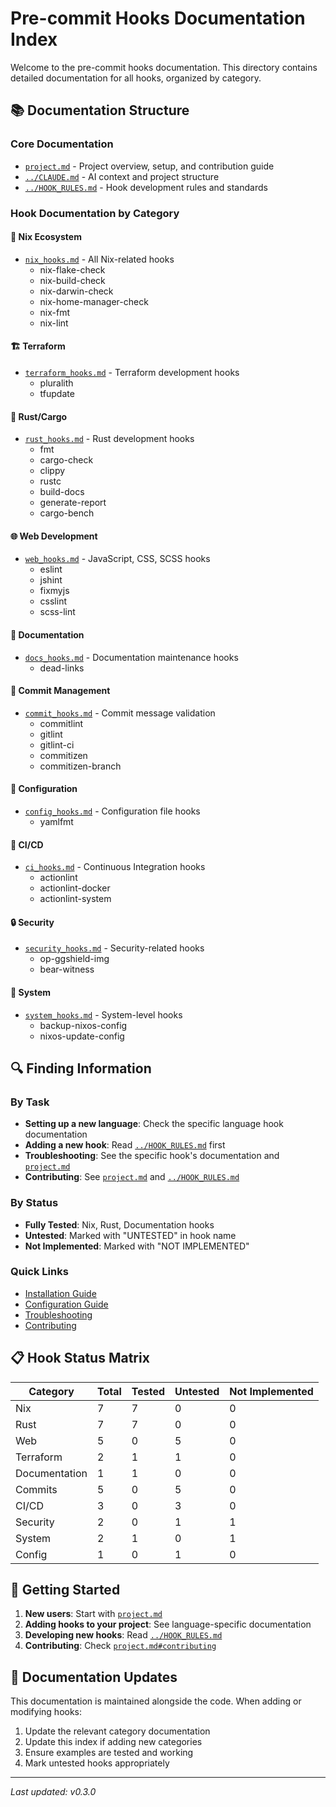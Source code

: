 # Pre-commit Hooks Documentation Index

Welcome to the pre-commit hooks documentation. This directory contains detailed documentation for all hooks, organized by category.

## 📚 Documentation Structure

### Core Documentation
- [`project.md`](project.md) - Project overview, setup, and contribution guide
- [`../CLAUDE.md`](../CLAUDE.md) - AI context and project structure
- [`../HOOK_RULES.md`](../HOOK_RULES.md) - Hook development rules and standards

### Hook Documentation by Category

#### 🧪 Nix Ecosystem
- [`nix_hooks.md`](nix_hooks.md) - All Nix-related hooks
  - nix-flake-check
  - nix-build-check
  - nix-darwin-check
  - nix-home-manager-check
  - nix-fmt
  - nix-lint

#### 🏗️ Terraform
- [`terraform_hooks.md`](terraform_hooks.md) - Terraform development hooks
  - pluralith
  - tfupdate

#### 🦀 Rust/Cargo
- [`rust_hooks.md`](rust_hooks.md) - Rust development hooks
  - fmt
  - cargo-check
  - clippy
  - rustc
  - build-docs
  - generate-report
  - cargo-bench

#### 🌐 Web Development
- [`web_hooks.md`](web_hooks.md) - JavaScript, CSS, SCSS hooks
  - eslint
  - jshint
  - fixmyjs
  - csslint
  - scss-lint

#### 📝 Documentation
- [`docs_hooks.md`](docs_hooks.md) - Documentation maintenance hooks
  - dead-links

#### 💬 Commit Management
- [`commit_hooks.md`](commit_hooks.md) - Commit message validation
  - commitlint
  - gitlint
  - gitlint-ci
  - commitizen
  - commitizen-branch

#### 🔧 Configuration
- [`config_hooks.md`](config_hooks.md) - Configuration file hooks
  - yamlfmt

#### 🚀 CI/CD
- [`ci_hooks.md`](ci_hooks.md) - Continuous Integration hooks
  - actionlint
  - actionlint-docker
  - actionlint-system

#### 🔒 Security
- [`security_hooks.md`](security_hooks.md) - Security-related hooks
  - op-ggshield-img
  - bear-witness

#### 💾 System
- [`system_hooks.md`](system_hooks.md) - System-level hooks
  - backup-nixos-config
  - nixos-update-config

## 🔍 Finding Information

### By Task
- **Setting up a new language**: Check the specific language hook documentation
- **Adding a new hook**: Read [`../HOOK_RULES.md`](../HOOK_RULES.md) first
- **Troubleshooting**: See the specific hook's documentation and [`project.md`](project.md)
- **Contributing**: See [`project.md`](project.md) and [`../HOOK_RULES.md`](../HOOK_RULES.md)

### By Status
- **Fully Tested**: Nix, Rust, Documentation hooks
- **Untested**: Marked with "UNTESTED" in hook name
- **Not Implemented**: Marked with "NOT IMPLEMENTED"

### Quick Links
- [Installation Guide](project.md#installation)
- [Configuration Guide](project.md#configuration)
- [Troubleshooting](project.md#troubleshooting)
- [Contributing](project.md#contributing)

## 📋 Hook Status Matrix

| Category | Total | Tested | Untested | Not Implemented |
|----------|-------|---------|----------|-----------------|
| Nix | 7 | 7 | 0 | 0 |
| Rust | 7 | 7 | 0 | 0 |
| Web | 5 | 0 | 5 | 0 |
| Terraform | 2 | 1 | 1 | 0 |
| Documentation | 1 | 1 | 0 | 0 |
| Commits | 5 | 0 | 5 | 0 |
| CI/CD | 3 | 0 | 3 | 0 |
| Security | 2 | 0 | 1 | 1 |
| System | 2 | 1 | 0 | 1 |
| Config | 1 | 0 | 1 | 0 |

## 🚀 Getting Started

1. **New users**: Start with [`project.md`](project.md)
2. **Adding hooks to your project**: See language-specific documentation
3. **Developing new hooks**: Read [`../HOOK_RULES.md`](../HOOK_RULES.md)
4. **Contributing**: Check [`project.md#contributing`](project.md#contributing)

## 🔄 Documentation Updates

This documentation is maintained alongside the code. When adding or modifying hooks:
1. Update the relevant category documentation
2. Update this index if adding new categories
3. Ensure examples are tested and working
4. Mark untested hooks appropriately

---
*Last updated: v0.3.0*

